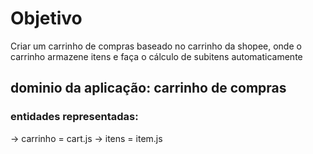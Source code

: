 # Objetivo

Criar um carrinho de compras baseado no carrinho da shopee, onde o carrinho armazene itens
e faça o cálculo de subitens automaticamente

## dominio da aplicação: carrinho de compras

### entidades representadas:
-> carrinho = cart.js
-> itens = item.js